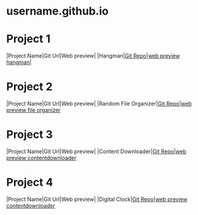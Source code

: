 # username.github.io
# Project 1
|Project Name|Git Url|Web preview|
|Hangman|[Git Repo](https://github.com/Bisht-01/Hangman.git)|[web preview hangman](https://bisht-01.github.io/Hangman/)|
# Project 2
|Project Name|Git Url|Web preview|
|Random File Organizer|[Git Repo](https://github.com/Bisht-01/fileorg.git)|[web preview file organizer](https://bisht-01.github.io/fileorg/)
# Project 3
|Project Name|Git Url|Web preview|
|Content Downloader|[Git Repo](https://github.com/Bisht-01/content-downloader.git)|[web preview contentdownloader](https://bisht-01.github.io/content-downloader/)
# Project 4
|Project Name|Git Url|Web preview|
|Digital Clock|[Git Repo](https://github.com/Bisht-01/digital_clock.git)|[web preview contentdownloader](https://bisht-01.github.io/digital_clock/)
